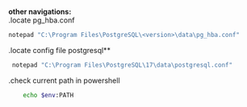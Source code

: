 **other navigations:**
<br>.locate pg_hba.conf
```cmd
notepad "C:\Program Files\PostgreSQL\<version>\data\pg_hba.conf"
```
.locate config file postgresql**
```bash
 notepad "C:\Program Files\PostgreSQL\17\data\postgresql.conf"
```
.check current path in powershell
```bash
    echo $env:PATH
````
